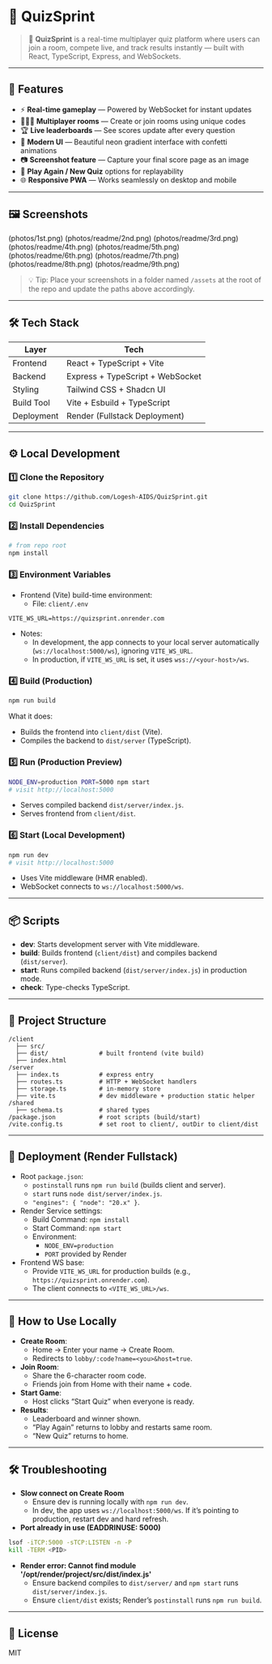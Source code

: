 # 🧩 QuizSprint

> 🚀 **QuizSprint** is a real-time multiplayer quiz platform where users can join a room, compete live, and track results instantly — built with React, TypeScript, Express, and WebSockets.

---

## 🌟 Features

- ⚡ **Real-time gameplay** — Powered by WebSocket for instant updates  
- 🧑‍🤝‍🧑 **Multiplayer rooms** — Create or join rooms using unique codes  
- 🏆 **Live leaderboards** — See scores update after every question  
- 🎨 **Modern UI** — Beautiful neon gradient interface with confetti animations  
- 📷 **Screenshot feature** — Capture your final score page as an image  
- 🔁 **Play Again / New Quiz** options for replayability  
- 🌐 **Responsive PWA** — Works seamlessly on desktop and mobile  

---

## 🖼️ Screenshots

(photos/1st.png)
(photos/readme/2nd.png)
(photos/readme/3rd.png)
(photos/readme/4th.png)
(photos/readme/5th.png)
(photos/readme/6th.png)
(photos/readme/7th.png)
(photos/readme/8th.png)
(photos/readme/9th.png)

> 💡 Tip: Place your screenshots in a folder named `/assets` at the root of the repo and update the paths above accordingly.

---

## 🛠️ Tech Stack

| Layer | Tech |
|-------|------|
| Frontend | React + TypeScript + Vite |
| Backend | Express + TypeScript + WebSocket |
| Styling | Tailwind CSS + Shadcn UI |
| Build Tool | Vite + Esbuild + TypeScript |
| Deployment | Render (Fullstack Deployment) |

---

## ⚙️ Local Development

### 1️⃣ Clone the Repository
```bash
git clone https://github.com/Logesh-AIDS/QuizSprint.git
cd QuizSprint
```

### 2️⃣ Install Dependencies
```bash
# from repo root
npm install
```

### 3️⃣ Environment Variables
- Frontend (Vite) build-time environment:
  - File: `client/.env`
```env
VITE_WS_URL=https://quizsprint.onrender.com
```
- Notes:
  - In development, the app connects to your local server automatically (`ws://localhost:5000/ws`), ignoring `VITE_WS_URL`.
  - In production, if `VITE_WS_URL` is set, it uses `wss://<your-host>/ws`.

### 4️⃣ Build (Production)
```bash
npm run build
```
What it does:
- Builds the frontend into `client/dist` (Vite).
- Compiles the backend to `dist/server` (TypeScript).

### 5️⃣ Run (Production Preview)
```bash
NODE_ENV=production PORT=5000 npm start
# visit http://localhost:5000
```
- Serves compiled backend `dist/server/index.js`.
- Serves frontend from `client/dist`.

### 6️⃣ Start (Local Development)
```bash
npm run dev
# visit http://localhost:5000
```
- Uses Vite middleware (HMR enabled).
- WebSocket connects to `ws://localhost:5000/ws`.

---

## 📦 Scripts

- **dev**: Starts development server with Vite middleware.
- **build**: Builds frontend (`client/dist`) and compiles backend (`dist/server`).
- **start**: Runs compiled backend (`dist/server/index.js`) in production mode.
- **check**: Type-checks TypeScript.

---

## 📁 Project Structure

```
/client
  ├── src/
  ├── dist/              # built frontend (vite build)
  ├── index.html
/server
  ├── index.ts           # express entry
  ├── routes.ts          # HTTP + WebSocket handlers
  ├── storage.ts         # in-memory store
  ├── vite.ts            # dev middleware + production static helper
/shared
  ├── schema.ts          # shared types
/package.json            # root scripts (build/start)
/vite.config.ts          # set root to client/, outDir to client/dist
```

---

## 🚀 Deployment (Render Fullstack)

- Root `package.json`:
  - `postinstall` runs `npm run build` (builds client and server).
  - `start` runs `node dist/server/index.js`.
  - `"engines": { "node": "20.x" }`.
- Render Service settings:
  - Build Command: `npm install`
  - Start Command: `npm start`
  - Environment:
    - `NODE_ENV=production`
    - `PORT` provided by Render
- Frontend WS base:
  - Provide `VITE_WS_URL` for production builds (e.g., `https://quizsprint.onrender.com`).
  - The client connects to `<VITE_WS_URL>/ws`.

---

## 🧪 How to Use Locally

- **Create Room**:
  - Home → Enter your name → Create Room.
  - Redirects to `lobby/:code?name=<you>&host=true`.
- **Join Room**:
  - Share the 6-character room code.
  - Friends join from Home with their name + code.
- **Start Game**:
  - Host clicks “Start Quiz” when everyone is ready.
- **Results**:
  - Leaderboard and winner shown.
  - “Play Again” returns to lobby and restarts same room.
  - “New Quiz” returns to home.

---

## 🛠️ Troubleshooting

- **Slow connect on Create Room**
  - Ensure dev is running locally with `npm run dev`.
  - In dev, the app uses `ws://localhost:5000/ws`. If it’s pointing to production, restart dev and hard refresh.
- **Port already in use (EADDRINUSE: 5000)**
```bash
lsof -iTCP:5000 -sTCP:LISTEN -n -P
kill -TERM <PID>
```
- **Render error: Cannot find module '/opt/render/project/src/dist/index.js'**
  - Ensure backend compiles to `dist/server/` and `npm start` runs `dist/server/index.js`.
  - Ensure `client/dist` exists; Render’s `postinstall` runs `npm run build`.

---

## 📄 License

MIT
